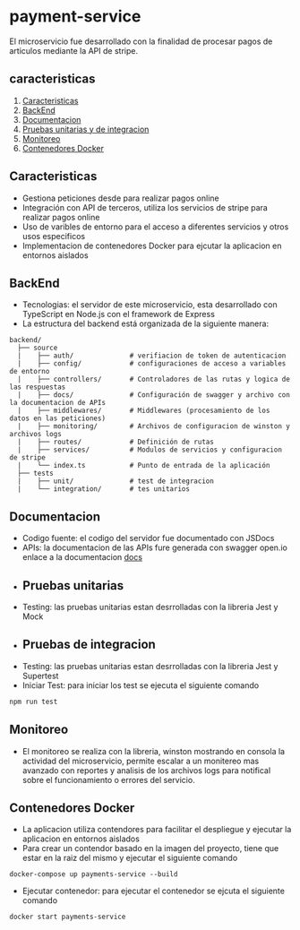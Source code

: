 # payment-service
El microservicio fue desarrollado con la finalidad de procesar pagos de articulos mediante la API de stripe.
## caracteristicas
1. [Caracteristicas](#caracteristicas)
2. [BackEnd](#backend)
3. [Documentacion](#documentacion)
4. [Pruebas unitarias y de integracion](#pruebas-unitarias-y-de-integracion)
5. [Monitoreo](#monitoreo)
6. [Contenedores Docker](#contenedores-docker)
## Caracteristicas
- Gestiona peticiones desde para realizar pagos online
- Integración con API de terceros, utiliza los servicios de stripe para realizar pagos online
- Uso de varibles de entorno para el acceso a diferentes servicios y otros usos especificos
- Implementacion de contenedores Docker para ejcutar la aplicacion en entornos aislados
## BackEnd
- Tecnologias: el servidor de este microservicio, esta desarrollado con TypeScript en Node.js con el framework de Express
- La estructura del backend está organizada de la siguiente manera:
```plaintext
backend/
  ├── source
  |    ├── auth/              # verifiacion de token de autenticacion
  |    ├── config/            # configuraciones de acceso a variables de entorno
  |    ├── controllers/       # Controladores de las rutas y logica de las respuestas
  |    ├── docs/              # Configuración de swagger y archivo con la documentacion de APIs
  |    ├── middlewares/       # Middlewares (procesamiento de los datos en las peticiones)
  |    ├── monitoring/        # Archivos de configuracion de winston y archivos logs
  |    ├── routes/            # Definición de rutas
  |    ├── services/          # Modulos de servicios y configuracion de stripe
  |    └── index.ts           # Punto de entrada de la aplicación
  ├── tests
  |    ├── unit/              # test de integracion
  |    └── integration/       # tes unitarios
```
## Documentacion
- Codigo fuente: el codigo del servidor fue documentado con JSDocs
- APIs: la documentacion de las APIs fure generada con swagger open.io enlace a la documentacion [docs](http://localhost:3001/microservice/payments/docs)
- ## Pruebas unitarias
- Testing: las pruebas unitarias estan desrrolladas con la libreria Jest y Mock
- ## Pruebas de integracion
- Testing: las pruebas unitarias estan desrrolladas con la libreria Jest y Supertest
- Iniciar Test: para iniciar los test se ejecuta el siguiente comando
``` bash
npm run test
```
## Monitoreo
- El monitoreo se realiza con la libreria, winston mostrando en consola la actividad del microservicio, permite escalar a un monitereo mas avanzado con reportes y analisis de los archivos logs para notifical sobre el funcionamiento o errores del servicio.
## Contenedores Docker
- La aplicacion utiliza contendores para facilitar el despliegue y ejecutar la aplicacion en entornos aislados
- Para crear un contendor basado en la imagen del proyecto, tiene que estar en la raiz del mismo y ejecutar el siguiente comando
```
docker-compose up payments-service --build
```
- Ejecutar contenedor: para ejecutar el contenedor se ejcuta el siguiente comando
``` bash
docker start payments-service
```
